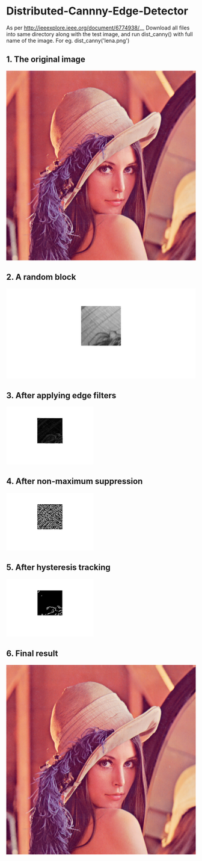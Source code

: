 # Distributed-Cannny-Edge-Detector
As per http://ieeexplore.ieee.org/document/6774938/__
Download all files into same directory along with the test image, and run dist_canny() with full name of the image. For eg. dist_canny('lena.png')  
## 1. The original image
![Alt text](https://github.com/ArnavVarma/Distributed-Cannny-Edge-Detector/blob/master/Screenshots/lena.png)
## 2. A random block
![Alt text](https://github.com/ArnavVarma/Distributed-Cannny-Edge-Detector/blob/master/Screenshots/Randomblock.png)
## 3. After applying edge filters
![Alt text](https://github.com/ArnavVarma/Distributed-Cannny-Edge-Detector/blob/master/Screenshots/Edgeimg.png)
## 4. After non-maximum suppression 
![Alt text](https://github.com/ArnavVarma/Distributed-Cannny-Edge-Detector/blob/master/Screenshots/nms.png)
## 5. After hysteresis tracking
![Alt text](https://github.com/ArnavVarma/Distributed-Cannny-Edge-Detector/blob/master/Screenshots/hyth.png)
## 6. Final result
![Alt text](https://github.com/ArnavVarma/Distributed-Cannny-Edge-Detector/blob/master/Screenshots/lena.png)
